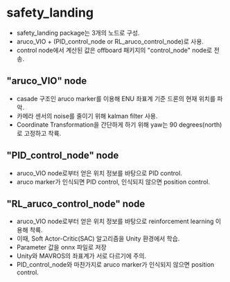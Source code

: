 # safety_landing

- safety_landing package는 3개의 노드로 구성.
- aruco_VIO + (PID_control_node or RL_aruco_control_node)로 사용.
- control node에서 계산된 값은 offboard 패키지의 "control_node" node로 전송.

## "aruco_VIO" node

- casade 구조인 aruco marker를 이용해 ENU 좌표계 기준 드론의 현재 위치를 파악.
- 카메라 센서의 noise를 줄이기 위해 kalman filter 사용.
- Coordinate Transformation을 간단하게 하기 위해 yaw는 90 degrees(north)로 고정하고 착륙.

## "PID_control_node" node

- aruco_VIO node로부터 얻은 위치 정보를 바탕으로 PID control.
- aruco marker가 인식되면 PID control, 인식되지 않으면 position control.

## "RL_aruco_control_node" node

- aruco_VIO node로부터 얻은 위치 정보를 바탕으로 reinforcement learning 이용해 착륙.
- 이때, Soft Actor-Critic(SAC) 알고리즘을 Unity 환경에서 학습.
- Parameter 값을 onnx 파일로 저장
- Unity와 MAVROS의 좌표계가 서로 다르기에 주의.
- PID_control_node와 마찬가지로 aruco marker가 인식되지 않으면 position control.
